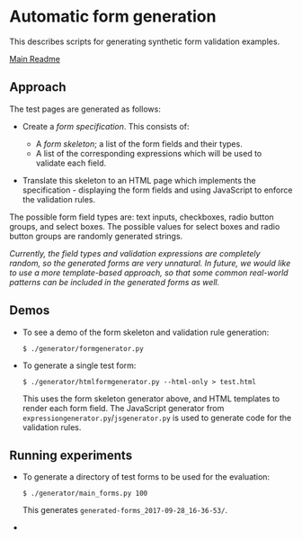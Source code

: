 # Automatic form generation

This describes scripts for generating synthetic form validation examples.

[Main Readme](Readme.md)

## Approach

The test pages are generated as follows:

* Create a *form specification*. This consists of:

	* A *form skeleton*; a list of the form fields and their types.
	* A  list of the corresponding expressions which will be used to validate each field.

* Translate this skeleton to an HTML page which implements the specification - displaying the form fields and using JavaScript to enforce the validation rules.


The possible form field types are: text inputs, checkboxes, radio button groups, and select boxes. The possible values for select boxes and radio button groups are randomly generated strings.


*Currently, the field types and validation expressions are completely random, so the generated forms are very unnatural.*
*In future, we would like to use a more template-based approach, so that some common real-world patterns can be included in the generated forms as well.*


## Demos

* To see a demo of the form skeleton and validation rule generation:

	```
	$ ./generator/formgenerator.py
	```

* To generate a single test form:

	```
	$ ./generator/htmlformgenerator.py --html-only > test.html
	```

	This uses the form skeleton generator above, and HTML templates to render each form field. The JavaScript generator from ``expressiongenerator.py``/``jsgenerator.py`` is used to generate code for the validation rules.


## Running experiments

* To generate a directory of test forms to be used for the evaluation:

    ```
    $ ./generator/main_forms.py 100
    ```
    
    This generates `generated-forms_2017-09-28_16-36-53/`.

* 